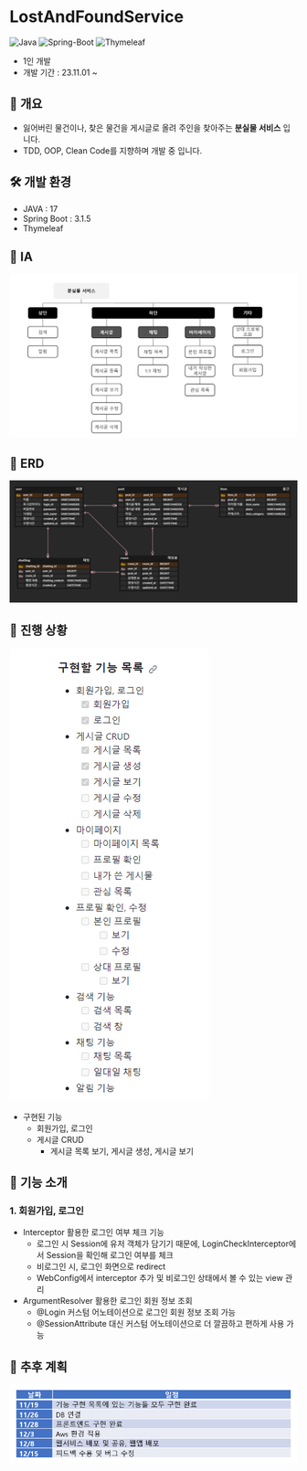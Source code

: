 # LostAndFoundService
![Java](https://img.shields.io/badge/JAVA-007396?style=for-the-badge&logo=java&logoColor=white)
![Spring-Boot](https://img.shields.io/badge/Spring-6DB33F?style=for-the-badge&logo=Spring&logoColor=white)
![Thymeleaf](https://img.shields.io/badge/Thymeleaf-%23005C0F.svg?style=for-the-badge&logo=Thymeleaf&logoColor=white)

- 1인 개발
- 개발 기간 : 23.11.01 ~

## 📖 개요
  - 잃어버린 물건이나, 찾은 물건을 게시글로 올려 주인을 찾아주는 **분실물 서비스** 입니다.
  - TDD, OOP, Clean Code를 지향하며 개발 중 입니다.

## 🛠 개발 환경
- JAVA : 17
- Spring Boot : 3.1.5
- Thymeleaf

## 📃 IA
![IA.png](docs/img/IA.png)

## 💾 ERD
![ERD.png](docs/img/ERDv3.png)

## 🎯 진행 상황
![progress.png](docs/img/progress.png)

- 구현된 기능
  - 회원가입, 로그인
  - 게시글 CRUD
    - 게시글 목록 보기, 게시글 생성, 게시글 보기

## 💎 기능 소개
### 1. 회원가입, 로그인
- Interceptor 활용한 로그인 여부 체크 기능
  - 로그인 시 Session에 유저 객체가 담기기 때문에, LoginCheckInterceptor에서 Session을 확인해 로그인 여부를 체크
  - 비로그인 시, 로그인 화면으로 redirect
  - WebConfig에서 interceptor 추가 및 비로그인 상태에서 볼 수 있는 view 관리
- ArgumentResolver 활용한 로그인 회원 정보 조회
  - @Login 커스텀 어노테이션으로 로그인 회원 정보 조회 가능
  - @SessionAttribute 대신 커스텀 어노테이션으로 더 깔끔하고 편하게 사용 가능


## 📆 추후 계획
![plan.png](docs/img/plan.png)